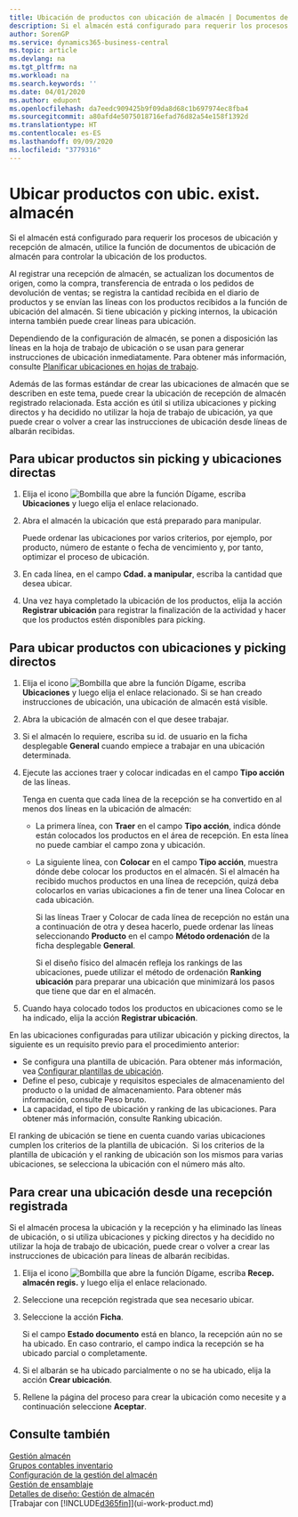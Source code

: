 ```yaml
---
title: Ubicación de productos con ubicación de almacén | Documentos de Microsoft
description: Si el almacén está configurado para requerir los procesos de ubicación y recepción de almacén, utilice la función de documentos de ubicación de almacén para controlar la ubicación de los productos.
author: SorenGP
ms.service: dynamics365-business-central
ms.topic: article
ms.devlang: na
ms.tgt_pltfrm: na
ms.workload: na
ms.search.keywords: ''
ms.date: 04/01/2020
ms.author: edupont
ms.openlocfilehash: da7eedc909425b9f09da8d68c1b697974ec8fba4
ms.sourcegitcommit: a80afd4e5075018716efad76d82a54e158f1392d
ms.translationtype: HT
ms.contentlocale: es-ES
ms.lasthandoff: 09/09/2020
ms.locfileid: "3779316"
---
```

# <a name="put-items-away-with-warehouse-put-aways"></a>Ubicar productos con ubic. exist. almacén
Si el almacén está configurado para requerir los procesos de ubicación y recepción de almacén, utilice la función de documentos de ubicación de almacén para controlar la ubicación de los productos.  

Al registrar una recepción de almacén, se actualizan los documentos de origen, como la compra, transferencia de entrada o los pedidos de devolución de ventas; se registra la cantidad recibida en el diario de productos y se envían las líneas con los productos recibidos a la función de ubicación del almacén. Si tiene ubicación y picking internos, la ubicación interna también puede crear líneas para ubicación.  

Dependiendo de la configuración de almacén, se ponen a disposición las líneas en la hoja de trabajo de ubicación o se usan para generar instrucciones de ubicación inmediatamente. Para obtener más información, consulte [Planificar ubicaciones en hojas de trabajo](warehouse-how-to-plan-put-aways-in-worksheets.md).  

Además de las formas estándar de crear las ubicaciones de almacén que se describen en este tema, puede crear la ubicación de recepción de almacén registrado relacionada. Esta acción es útil si utiliza ubicaciones y picking directos y ha decidido no utilizar la hoja de trabajo de ubicación, ya que puede crear o volver a crear las instrucciones de ubicación desde líneas de albarán recibidas.  

## <a name="to-put-items-away-without-directed-put-away-and-pick"></a>Para ubicar productos sin picking y ubicaciones directas  
1.  Elija el icono ![Bombilla que abre la función Dígame](media/ui-search/search_small.png "Dígame qué desea hacer"), escriba **Ubicaciones** y luego elija el enlace relacionado.  
2.  Abra el almacén la ubicación que está preparado para manipular.  

    Puede ordenar las ubicaciones por varios criterios, por ejemplo, por producto, número de estante o fecha de vencimiento y, por tanto, optimizar el proceso de ubicación.  
3.  En cada línea, en el campo **Cdad. a manipular**, escriba la cantidad que desea ubicar.  
4.  Una vez haya completado la ubicación de los productos, elija la acción **Registrar ubicación** para registrar la finalización de la actividad y hacer que los productos estén disponibles para picking.  

## <a name="to-put-items-away-with-directed-put-away-and-pick"></a>Para ubicar productos con ubicaciones y picking directos  
1.  Elija el icono ![Bombilla que abre la función Dígame](media/ui-search/search_small.png "Dígame qué desea hacer"), escriba **Ubicaciones** y luego elija el enlace relacionado.
    Si se han creado instrucciones de ubicación, una ubicación de almacén está visible.  
2.  Abra la ubicación de almacén con el que desee trabajar.  
3.  Si el almacén lo requiere, escriba su id. de usuario en la ficha desplegable **General** cuando empiece a trabajar en una ubicación determinada.  
4.  Ejecute las acciones traer y colocar indicadas en el campo **Tipo acción** de las líneas.  

    Tenga en cuenta que cada línea de la recepción se ha convertido en al menos dos líneas en la ubicación de almacén:  

    -   La primera línea, con **Traer** en el campo **Tipo acción**, indica dónde están colocados los productos en el área de recepción. En esta línea no puede cambiar el campo zona y ubicación.  
    -   La siguiente línea, con **Colocar** en el campo **Tipo acción**, muestra dónde debe colocar los productos en el almacén. Si el almacén ha recibido muchos productos en una línea de recepción, quizá deba colocarlos en varias ubicaciones a fin de tener una línea Colocar en cada ubicación.  

        Si las líneas Traer y Colocar de cada línea de recepción no están una a continuación de otra y desea hacerlo, puede ordenar las líneas seleccionando **Producto** en el campo **Método ordenación** de la ficha desplegable **General**.  

        Si el diseño físico del almacén refleja los rankings de las ubicaciones, puede utilizar el método de ordenación **Ranking ubicación** para preparar una ubicación que minimizará los pasos que tiene que dar en el almacén.  

5.  Cuando haya colocado todos los productos en ubicaciones como se le ha indicado, elija la acción **Registrar ubicación**.  

En las ubicaciones configuradas para utilizar ubicación y picking directos, la siguiente es un requisito previo para el procedimiento anterior:  

- Se configura una plantilla de ubicación. Para obtener más información, vea [Configurar plantillas de ubicación](warehouse-how-to-set-up-put-away-templates.md).  
- Define el peso, cubicaje y requisitos especiales de almacenamiento del producto o la unidad de almacenamiento. Para obtener más información, consulte Peso bruto.  
- La capacidad, el tipo de ubicación y ranking de las ubicaciones. Para obtener más información, consulte Ranking ubicación.  

El ranking de ubicación se tiene en cuenta cuando varias ubicaciones cumplen los criterios de la plantilla de ubicación.  Si los criterios de la plantilla de ubicación y el ranking de ubicación son los mismos para varias ubicaciones, se selecciona la ubicación con el número más alto.

## <a name="to-create-a-put-away-from-a-posted-receipt"></a>Para crear una ubicación desde una recepción registrada  
 Si el almacén procesa la ubicación y la recepción y ha eliminado las líneas de ubicación, o si utiliza ubicaciones y picking directos y ha decidido no utilizar la hoja de trabajo de ubicación, puede crear o volver a crear las instrucciones de ubicación para líneas de albarán recibidas.

1.  Elija el icono ![Bombilla que abre la función Dígame](media/ui-search/search_small.png "Dígame qué desea hacer"), escriba **Recep. almacén regis.** y luego elija el enlace relacionado.  
2.  Seleccione una recepción registrada que sea necesario ubicar.  
3.  Seleccione la acción **Ficha**.  

    Si el campo **Estado documento** está en blanco, la recepción aún no se ha ubicado. En caso contrario, el campo indica la recepción se ha ubicado parcial o completamente.  

4.  Si el albarán se ha ubicado parcialmente o no se ha ubicado, elija la acción **Crear ubicación**.  
5.  Rellene la página del proceso para crear la ubicación como necesite y a continuación seleccione **Aceptar**.   

## <a name="see-also"></a>Consulte también  
[Gestión almacén](warehouse-manage-warehouse.md)  
[Grupos contables inventario](inventory-manage-inventory.md)  
[Configuración de la gestión del almacén](warehouse-setup-warehouse.md)     
[Gestión de ensamblaje](assembly-assemble-items.md)    
[Detalles de diseño: Gestión de almacén](design-details-warehouse-management.md)  
[Trabajar con [!INCLUDE[d365fin](includes/d365fin_md.md)]](ui-work-product.md)
